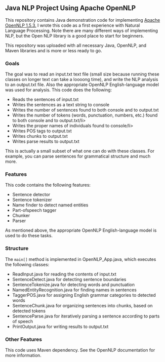 <html lang="en">
<h2>Java NLP Project Using Apache OpenNLP</h2>
<p>
This repository contains Java demonstration code for implementing <a href="https://opennlp.apache.org/">Apache OpenNLP 1.5.3.</a> I wrote this code as a first experience with Natural Language Processing. Note there are many different ways of implementing NLP, but the Open NLP library is a good place to start for beginners.
</p>
<p>
This repository was uploaded with all necessary Java, OpenNLP, and Maven libraries and is more or less ready to go.
</p>
<h3>Goals</h3>
<p>The goal was to read an input.txt text file (small size because running these classes on longer text can take a loooong time), and write the NLP analysis to an output.txt file. Also the appropriate OpenNLP English-language model was used for analysis. This code does the following:</p>
<ul>
<li>Reads the sentences of input.txt</li>
<li>Writes the sentences as a text string to console</li>
<li>Writes the number of sentences found to both console and to output.txt</li>
<li>Writes the number of tokens (words, punctuation, numbers, etc.) found to both console and to output.txt/li>
<li>Writes the proper names of individuals found to console/li>
<li>Writes POS tags to output.txt</li>
<li>Writes chunks to output.txt</li>
<li>Writes parse results to output.txt</li>
</ul>

<p>This is actually a small subset of what one can do with these classes. For example, you can parse sentences for grammatical structure and much more.</p>


<h3>Features</h3>
<p>
This code contains the following features:</p>
<ul>
<li>Sentence detector</li>
<li>Sentence tokenizer</li>
<li>Name finder to detect named entities</li>
<li>Part-ofspeech tagger</li>
<li>Chunker</li>
<li>Parser</li>
</ul>

<p>As mentioned above, the appropriate OpenNLP English-language model is used to do these tasks.</p>

<h3>Structure</h3>
<p>
The <code>main[]</code> method is implemented in OpenNLP_App.java, which executes the following classes:
<ul>
<li>ReadInput.java for reading the contents of input.txt</li>
<li>SentenceDetect.java for detecting sentence boundaries</li>
<li>SentenceTokenize.java for detecting words and punctuation</li>
<li>NamedEntityRecognition.java for finding names in sentences</li>
<li>TaggerPOS.java for assigning English grammar categories to detected words</li>
<li>SentenceChunk.java for organizing sentences into chunks, based on detected tokens</li>
<li>SentenceParse.java for iteratively parsing a sentence according to parts of speech</li>
<li>PrintOutput.java for writing results to output.txt</li>
</ul>
</p>
<h3>Other Features</h3>
<p>
This code uses Maven dependency. See the OpenNLP documentation for more information.
</p>
</body>
</html>
